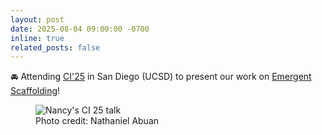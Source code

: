 ```yaml
---
layout: post
date: 2025-08-04 09:00:00 -0700
inline: true
related_posts: false
---
```


:oncoming_automobile: Attending [CI'25](https://ci.acm.org/2025/) in San Diego (UCSD) to present our work on [Emergent Scaffolding](https://dl.acm.org/doi/10.1145/3715928.3737478)!

<figure class="news-figure">
  <img src="/assets/img/news/ACM-CI-Nancy's talk-2025-08-08.jpg" alt="Nancy's CI 25 talk">
  <figcaption>Photo credit: Nathaniel Abuan</figcaption>
</figure>
